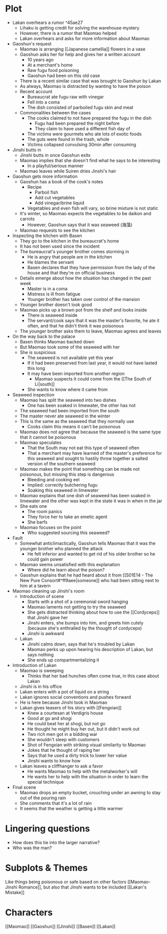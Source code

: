 # Plot
- Lakan overhears a rumor ^45ae27
	- Lihaku is getting credit for solving the warehouse mystery
	- However, there is a rumor that Maomao helped
	- Lakan overhears and asks for more information about Maomao
- Gaoshun's request
	- Maomao is arranging [[Japanese camellia]] flowers in a vase
	- Gaoshun asks her for help and gives her a written account
		- 10 years ago
		- At a merchant's home
		- Raw fugu food poisoning
		- Gaoshun had been on this old case
	- There is a recent similar case that was brought to Gaoshun by Lakan
	- As always, Maomao is distracted by wanting to have the poison
	- Recent account
		- Bureaucrat ate fugu raw with vinegar
		- Fell into a coma
		- The dish consisted of parboiled fugu skin and meat
	- Commonalities between the cases
		- The cooks claimed to not have prepared the fugu in the dish
			- Fugu had been prepared the night before
			- They claim to have used a different fish day of
		- The victims were gourmets who ate lots of exotic foods
		- The guts were found in the trash, whole
		- Victims collapsed convulsing 30min after consuming
- Jinshi butts in
	- Jinshi butts in once Gaoshun exits
	- Maomao implies that she doesn't find what he says to be interesting
		- In a playful/serious manner
	- Maomao leaves while Suiren dries Jinshi's hair
- Gaoshun gets more information
	- Gaoshun has a book of the cook's notes
		- Recipe
			- Parboil fish
			- Add cut vegetables
			- Add vinegar/brine liquid
		- Vegetables and even fish will vary, so brine mixture is not static
	- It's winter, so Maomao expects the vegetables to be daikon and carrots
		- However, Gaoshun says that it was seaweed (海藻)
	- Maomao requests to see the kitchen
- Inspecting the kitchen with Basen
	- They go to the kitchen in the bureaucrat's home
	- It has not been used since the incident
	- The bureaucrat's younger brother comes storming in
		- He is angry that people are in the kitchen
		- He blames the servant
		- Basen declares that they have permission from the lady of the house and that they're on official business
	- Details emerge about how the situation has changed in the past week
		- Master is in a coma
		- Mistress is ill from fatigue
		- Younger brother has taken over control of the mansion
	- Younger brother doesn't look good
	- Maomao picks up a brown pot from the shelf and looks inside
		- There is seaweed inside
		- The servant/cook says that it was the master's favorite, he ate it often, and that he didn't think it was poisonous
	- The younger brother asks them to leave, Maomao agrees and leaves
- On the way back to the palace
	- Basen thinks Maomao backed down
	- But Maomao took some of the seaweed with her
	- She is suspicious
		- The seaweed is not available yet this year
		- If it had been preserved from last year, it would not have lasted this long
		- It may have been imported from another region
			- Maomao suspects it could come from the [[The South of Li|south]]
		- She wants to know where it came from
- Seaweed inspection
	- Maomao has split the seaweed into two dishes
		- One has been soaked in limewater, the other has not
	- The seaweed had been imported from the south
	- The master never ate seaweed in the winter
	- This is the same as the seaweed that they normally use
		- Cooks claim this means it can't be poisonous
	- Maomao does not agree that because the seaweed is the same type that it cannot be poisonous
	- Maomao speculates
		- That the South may not eat this type of seaweed often
		- That a merchant may have learned of the master's preference for this seaweed and sought to hastily throw together a salted version of the southern seaweed
	- Maomao makes the point that something can be made not poisonous, but missing this step is dangerous
		- Bleeding and cooking eel
		- Implied: correctly butchering fugu
		- Soaking this seaweed in limewater
	- Maomao explains that one dish of seaweed has been soaked in limewater and the other was kept in the state it was in when in the jar
	- She eats one
		- The room panics
		- They force her to take an emetic agent
		- She barfs
	- Maomao focuses on the point
		- Who suggested sourcing this seaweed?
- Fault
	- Somewhat anticlimactically, Gaoshun tells Maomao that it was the younger brother who planned the attack
		- He felt inferior and wanted to get rid of his older brother so he could gain power
	- Maomao seems unsatisfied with this explanation
		- Where did he learn about the poison?
	- Gaoshun explains that he had heard about it from [[S01E14 - The New Pure Consort#^ff9aee|someone]] who had been sitting next to him at a tavern
- Maomao cleaning up Jinshi's room
	- Introduction of scene
		- Starts with a shot of a ceremonial sword hanging
		- Maomao laments not getting to try the seaweed
		- She gets distracted thinking about how to use the [[Cordyceps]] that Jinshi gave her
		- Jinshi enters, she bumps into him, and greets him cutely (because she's enthralled by the thought of cordyceps)
		- Jinshi is awkward
	- Lakan
		- Jinshi calms down, says that he's troubled by Lakan
		- Maomao perks up upon hearing his description of Lakan, but says nothing
		- She ends up compartmentalizing it
- Introduction of Lakan
	- Maomao is sweeping
		- Thinks that her bad hunches often come true, in this case about Lakan
	- Jinshi is in his office
	- Lakan enters with a pot of liquid on a string
	- Lakan ignores social conventions and pushes forward
	- He is here because Jinshi took in Maomao
	- Lakan gives teasers of his story with [[Fengxian]]
		- Knew a courtesan at Verdigris house
		- Good at go and shogi
		- He could beat her at shogi, but not go
		- He thought he might buy her out, but it didn't work out
		- Two rich men got in a bidding war
		- She wouldn't sleep with customers
		- Shot of Fengxian with striking visual similarity to Maomao
		- Jokes that he thought of raping her
		- Says that he used a dirty trick to lower her value
		- Jinshi wants to know how
	- Lakan leaves a cliffhanger to ask a favor
		- He wants Maomao to help with the metalworker's will
		- He wants her to help with the situation in order to learn the special technique
- Final scene
	- Maomao drops an empty bucket, crouching under an awning to stay out of the pouring rain
	- She comments that it's a lot of rain
	- It seems that the weather is getting a little warmer
# Lingering questions
- How does this tie into the larger narrative?
- Who was the man?
# Subplots & Themes
Like things being poisonous or safe based on other factors
[[Maomao-Jinshi Romance]], but also that Jinshi wants to be included
[[Lakan's Mistake]]
# Characters
[[Maomao]]
[[Gaoshun]]
[[Jinshi]]
[[Basen]]
[[Lakan]]